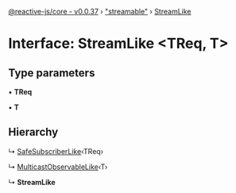 [@reactive-js/core - v0.0.37](../README.md) › ["streamable"](../modules/_streamable_.md) › [StreamLike](_streamable_.streamlike.md)

# Interface: StreamLike <**TReq, T**>

## Type parameters

▪ **TReq**

▪ **T**

## Hierarchy

  ↳ [SafeSubscriberLike](_observable_.safesubscriberlike.md)‹TReq›

  ↳ [MulticastObservableLike](_observable_.multicastobservablelike.md)‹T›

  ↳ **StreamLike**
